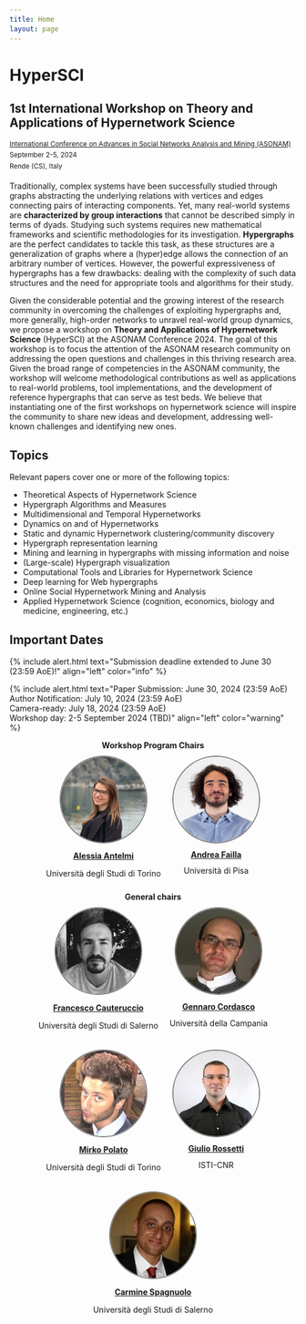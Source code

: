 ```yaml
---
title: Home
layout: page
---
```


# HyperSCI
## 1st International Workshop on Theory and Applications of Hypernetwork Science
<sup>[International Conference on Advances in Social Networks Analysis and Mining (ASONAM)](https://asonam.cpsc.ucalgary.ca/2024/)</sup><br>
<sup>September 2-5, 2024</sup><br>
<sup>Rende (CS), Italy</sup>


Traditionally, complex systems have been successfully studied through graphs abstracting the underlying relations with vertices and edges connecting pairs of interacting components. Yet, many real-world systems are **characterized by group interactions** that cannot be described simply in terms of dyads. Studying such systems requires new mathematical frameworks and scientific methodologies for its investigation. **Hypergraphs** are the perfect candidates to tackle this task, as these structures are a generalization of graphs where a (hyper)edge allows the connection of an arbitrary number of vertices. However, the powerful expressiveness of hypergraphs has a few drawbacks: dealing with the complexity of such data structures and the need for appropriate tools and algorithms for their study.

Given the considerable potential and the growing interest of the research community in overcoming the challenges of exploiting hypergraphs and, more generally, high-order networks to unravel real-world group dynamics, we propose a workshop on **Theory and Applications of Hypernetwork Science** (HyperSCI) at the ASONAM Conference 2024. The goal of this workshop is to focus the attention of the ASONAM research community on addressing the open questions and challenges in this thriving research area. Given the broad range of competencies in the ASONAM community, the workshop will welcome methodological contributions as well as applications to real-world problems, tool implementations, and the development of reference hypergraphs that can serve as test beds.  We believe that instantiating one of the first workshops on hypernetwork science will inspire the community to share new ideas and development, addressing well-known challenges and identifying new ones.

## Topics 
Relevant papers cover one or more of the following topics:
- Theoretical Aspects of Hypernetwork Science
- Hypergraph Algorithms and Measures 
- Multidimensional and Temporal Hypernetworks
- Dynamics on and of Hypernetworks
- Static and dynamic Hypernetwork clustering/community discovery
- Hypergraph representation learning
- Mining and learning in hypergraphs with missing information and noise
- (Large-scale) Hypergraph visualization
- Computational Tools and Libraries for Hypernetwork Science
- Deep learning for Web hypergraphs
- Online Social Hypernetwork Mining and Analysis
- Applied Hypernetwork Science (cognition, economics, biology and medicine, engineering, etc.)

## Important Dates
{% include alert.html text="Submission deadline extended to June 30 (23:59 AoE)!" align="left" color="info" %}

{% include alert.html text="Paper Submission: June 30, 2024 (23:59 AoE)<br>
Author Notification: July 10, 2024 (23:59 AoE)<br>
Camera-ready: July 18, 2024 (23:59 AoE)<br>
Workshop day: 2-5 September 2024 (TBD)" align="left" color="warning" %}



<div style="width: 100%; text-align: center; display: flex; justify-content: center; flex-wrap: wrap;"> 
<div style="width: 100%; text-align: center"> 
<b>Workshop Program Chairs</b>
</div>  
<div style="float: left; margin: 10px">
<a href="https://alessant.github.io/">
  <img src="images/antelmi.jpeg" style="border: 2px solid gray; width: 150px; height: 150px; background-size: cover; border-radius: 50%;">
  </a>
  <span style="display: block; padding: 5%; text-align: center;"><a href="https://alessant.github.io/"><b>Alessia Antelmi</b></a></span>
  <span style="display: block; margin-top: -10px; text-align: center;"><p>Università degli Studi di Torino</p></span>
</div>
<div style="float: left; margin: 10px">
<a href="https://linktr.ee/andreafailla">
  <img src="images/failla.png" style="border: 2px solid gray; width: 150px; height: 150px; background-size: cover; border-radius: 50%;">
  </a>
  <span style="display: block; padding: 5%; text-align: center;"><a href="https://linktr.ee/andreafailla"><b>Andrea Failla</b></a></span>
  <span style="display: block; margin-top: -10px; text-align: center;"><p>Università di Pisa</p></span>
</div>
<div style="clear: both;"></div>

<div style="width: 100%; text-align: center"> 
<b>General chairs</b>
</div> 
<div style="float: left; margin: 10px">
<a href="https://www.francescocauteruccio.info/">
  <img src="images/cauteruccio.jpeg" style="border: 2px solid gray; width: 150px; height: 150px; background-size: cover; border-radius: 50%;">
  </a>
  <span style="display: block; padding: 5%; text-align: center;"><a href="https://www.francescocauteruccio.info/"><b>Francesco Cauteruccio</b></a></span>
  <span style="display: block; margin-top: -10px; text-align: center;"><p>Università degli Studi di Salerno</p></span>
</div>
<div style="float: left; margin: 10px">
<a href="https://sites.google.com/site/cordasco/">
  <img src="images/cordasco.jpeg" style="border: 2px solid gray; width: 150px; height: 150px; background-size: cover; border-radius: 50%;">
  </a>
  <span style="display: block; padding: 5%; text-align: center;"><a href="https://sites.google.com/site/cordasco/"><b>Gennaro Cordasco</b></a></span>
  <span style="display: block; margin-top: -10px; text-align: center;"><p>Università della Campania</p></span>
</div>
<div style="clear: both;"></div> 
<div style="float: left; margin: 10px">
<a href="https://makgyver.github.io/">
  <img src="images/polato.jpeg" style="border: 2px solid gray; width: 150px; height: 150px; background-size: cover; border-radius: 50%;">
  </a>
  <span style="display: block; padding: 5%; text-align: center;"><a href="https://makgyver.github.io/"><b>Mirko Polato</b></a></span>
  <span style="display: block; margin-top: -10px; text-align: center;"><p>Università degli Studi di Torino</p></span>
</div>
<div style="float: left; margin: 10px">
<a href="https://giuliorossetti.github.io/">
  <img src="images/rossetti.jpeg" style="border: 2px solid gray; width: 150px; height: 150px; background-size: cover; border-radius: 50%;">
  </a>
  <span style="display: block; padding: 5%; text-align: center;"><a href="https://giuliorossetti.github.io/"><b>Giulio Rossetti</b></a></span>
  <span style="display: block; margin-top: -10px; text-align: center;"><p>ISTI-CNR</p></span>
</div>
<div style="clear: both;"></div>
<div style="float: left; margin: 10px">
<a href="https://spagnuolocarmine.github.io/">
  <img src="images/spagnuolo.jpeg" style="border: 2px solid gray; width: 150px; height: 150px; background-size: cover; border-radius: 50%;">
  </a>
  <span style="display: block; padding: 5%; text-align: center;"><a href="https://spagnuolocarmine.github.io/"><b>Carmine Spagnuolo</b></a></span>
  <span style="display: block; margin-top: -10px; text-align: center;"><p>Università degli Studi di Salerno</p></span>
</div>
<div style="clear: both;"></div> 
</div>
